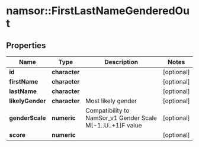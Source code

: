 # namsor::FirstLastNameGenderedOut

## Properties
Name | Type | Description | Notes
------------ | ------------- | ------------- | -------------
**id** | **character** |  | [optional] 
**firstName** | **character** |  | [optional] 
**lastName** | **character** |  | [optional] 
**likelyGender** | **character** | Most likely gender | [optional] 
**genderScale** | **numeric** | Compatibility to NamSor_v1 Gender Scale M[-1..U..+1]F value | [optional] 
**score** | **numeric** |  | [optional] 



